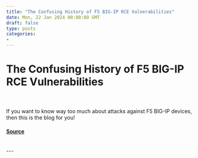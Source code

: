 ```yaml
---
title: "The Confusing History of F5 BIG-IP RCE Vulnerabilities"
date: Mon, 22 Jan 2024 00:00:00 GMT
draft: false
type: posts
categories: 
- 
---
```

# The Confusing History of F5 BIG-IP RCE Vulnerabilities

<br/>

<br/>
If you want to know way too much about attacks against F5 BIG-IP devices, then this is the blog for you!

#### [Source](https://www.greynoise.io/blog/the-confusing-history-of-f5-big-ip-rce-vulnerabilities)

<br/>
---
